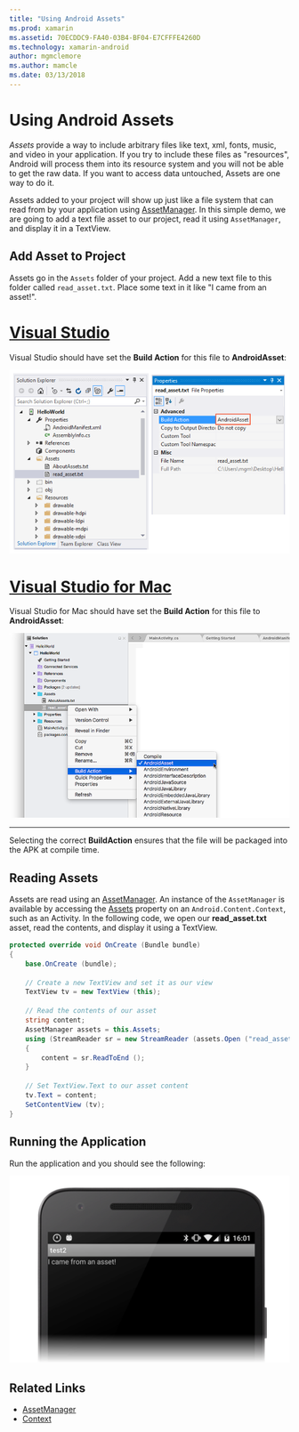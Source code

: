 ```yaml
---
title: "Using Android Assets"
ms.prod: xamarin
ms.assetid: 70ECDDC9-FA40-03B4-BF04-E7CFFFE4260D
ms.technology: xamarin-android
author: mgmclemore
ms.author: mamcle
ms.date: 03/13/2018
---
```


# Using Android Assets

_Assets_ provide a way to include arbitrary files like text, xml,
fonts, music, and video in your application. If you try to include
these files as "resources", Android will process them into its resource
system and you will not be able to get the raw data. If you want to
access data untouched, Assets are one way to do it.

Assets added to your project will show up just like a file system that
can read from by your application using
[AssetManager](https://developer.xamarin.com/api/type/Android.Content.Res.AssetManager/).
In this simple demo, we are going to add a text file asset to our
project, read it using `AssetManager`, and display it in a TextView.


## Add Asset to Project

Assets go in the `Assets` folder of your project. Add a new text file
to this folder called `read_asset.txt`. Place some text in it like "I
came from an asset!".

# [Visual Studio](#tab/vswin)

Visual Studio should have set the **Build Action** for this file to
**AndroidAsset**:

![Setting the build action to AndroidAsset](android-assets-images/asset-properties-vs.png) 

# [Visual Studio for Mac](#tab/vsmac)

Visual Studio for Mac should have set the **Build Action** for this file to
**AndroidAsset**:

[![Setting the build action to AndroidAsset](android-assets-images/asset-properties-xs-sml.png)](android-assets-images/asset-properties-xs.png#lightbox)

-----

Selecting the correct **BuildAction** ensures that the file will be
packaged into the APK at compile time.


## Reading Assets

Assets are read using an
[AssetManager](https://developer.xamarin.com/api/type/Android.Content.Res.AssetManager/). An
instance of the `AssetManager` is available by accessing the
[Assets](https://developer.xamarin.com/api/property/Android.Content.Context.Assets/) property on an
`Android.Content.Context`, such as an Activity.
In the following code, we open our **read_asset.txt** asset, read the
contents, and display it using a TextView.

```csharp
protected override void OnCreate (Bundle bundle)
{
    base.OnCreate (bundle);

    // Create a new TextView and set it as our view
    TextView tv = new TextView (this);
    
    // Read the contents of our asset
    string content;
    AssetManager assets = this.Assets;
    using (StreamReader sr = new StreamReader (assets.Open ("read_asset.txt")))
    {
        content = sr.ReadToEnd ();
    }

    // Set TextView.Text to our asset content
    tv.Text = content;
    SetContentView (tv);
}
```


## Running the Application

Run the application and you should see the following:

![Example screenshot](android-assets-images/screenshot.png)


## Related Links

- [AssetManager](https://developer.xamarin.com/api/type/Android.Content.Res.AssetManager/)
- [Context](https://developer.xamarin.com/api/type/Android.Content.Context/)
